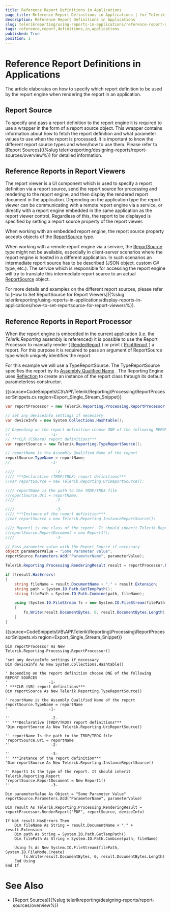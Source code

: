 ```yaml
---
title: Reference Report Definitions in Applications
page_title: Reference Report Definitions in Applications | for Telerik Reporting Documentation
description: Reference Report Definitions in Applications
slug: telerikreporting/using-reports-in-applications/reference-report-definitions-in-applications
tags: reference,report,definitions,in,applications
published: True
position: 1
---
```


# Reference Report Definitions in Applications



The article elaborates on how to specify which report definition to be used by the report engine when rendering the report in an application.       

## Report Source

To specify and pass a report definition to the report engine it is required to use a wrapper in the form of a           report source object. This wrapper contains information about how to fetch the           report definition and what parameter values to use when the report is processed.           It is important to know the different report source types and when/how to use them. Please refer to           [Report Sources]({%slug telerikreporting/designing-reports/report-sources/overview%}) for detailed information.         

## Reference Reports in Report Viewers

The report viewer is a UI component which is used to specify a report definition via a report source, send the report source for processing           and rendering to the report engine, and then display the rendered report document in the application.           Depending on the application type the report viewer can be communicating with a remote report engine via a service, or directly with a           report engine embedded in the same application as the report viewer control. Regardless of this, the report to be displayed           is specified by setting a report source property of the report viewer.         

When working with an embedded report engine, the report source property accepts objects of the            [ReportSource](/reporting/api/Telerik.Reporting.ReportSource)  type.         

When working with a remote report engine via a service, the            [ReportSource](/reporting/api/Telerik.Reporting.ReportSource)            type might not be available, especially in client-server scenarios where the report engine is hosted in a different application.           In such scenarios an intermediate report source has to be described (JSON object, custom C# type, etc.).           The service which is responsible for accessing the report engine will try to translate this intermediate report source to an actual            [ReportSource](/reporting/api/Telerik.Reporting.ReportSource)  object.         

For more details and examples on the different report sources, please refer to           [How to Set ReportSource for Report Viewers]({%slug telerikreporting/using-reports-in-applications/display-reports-in-applications/how-to-set-reportsource-for-report-viewers%}).         

## Reference Reports in Report Processor

When the report engine is embedded in the current application (i.e. the *Telerik.Reporting*  assembly is referenced)           it is possible to use the Report Processor to manually render           ( [RenderReport](/reporting/api/Telerik.Reporting.Processing.ReportProcessor#Telerik_Reporting_Processing_ReportProcessor_RenderReport_System_String_Telerik_Reporting_ReportSource_System_Collections_Hashtable_) )           or print           ( [PrintReport](/reporting/api/Telerik.Reporting.Processing.ReportProcessor#Telerik_Reporting_Processing_ReportProcessor_PrintReport_Telerik_Reporting_ReportSource_System_Drawing_Printing_PrinterSettings_) )           a report. For this purpose it is required to pass an argument of ReportSource type which uniquely identifies the report.         

For this example we will use a TypeReportSource. The TypeReportSource specifies the report by its  [Assembly Qualified Name](https://docs.microsoft.com/en-us/dotnet/api/system.type.assemblyqualifiedname) . The Reporting Engine uses  [Reflection](https://docs.microsoft.com/en-us/dotnet/api/system.reflection)  to create an instance of the report class through its default parameterless constructor.         

{{source=CodeSnippets\CS\API\Telerik\Reporting\Processing\ReportProcessorSnippets.cs region=Export_Single_Stream_Snippet}}
````C#
var reportProcessor = new Telerik.Reporting.Processing.ReportProcessor();

// set any deviceInfo settings if necessary
var deviceInfo = new System.Collections.Hashtable();

// Depending on the report definition choose ONE of the following REPORT SOURCES
//                  -1-
// ***CLR (CSharp) report definitions***
var reportSource = new Telerik.Reporting.TypeReportSource();

// reportName is the Assembly Qualified Name of the report
reportSource.TypeName = reportName;
//                  -1-

////                  -2-
//// ***Declarative (TRDP/TRDX) report definitions***
//var reportSource = new Telerik.Reporting.UriReportSource();

//// reportName is the path to the TRDP/TRDX file
//reportSource.Uri = reportName;
////                  -2-

////                  -3-
//// ***Instance of the report definition***
//var reportSource = new Telerik.Reporting.InstanceReportSource();

//// Report1 is the class of the report. It should inherit Telerik.Reporting.Report class
//reportSource.ReportDocument = new Report1();
////                  -3-

// Pass parameter value with the Report Source if necessary
object parameterValue = "Some Parameter Value";
reportSource.Parameters.Add("ParameterName", parameterValue);

Telerik.Reporting.Processing.RenderingResult result = reportProcessor.RenderReport("PDF", reportSource, deviceInfo);

if (!result.HasErrors)
{
    string fileName = result.DocumentName + "." + result.Extension;
    string path = System.IO.Path.GetTempPath();
    string filePath = System.IO.Path.Combine(path, fileName);

    using (System.IO.FileStream fs = new System.IO.FileStream(filePath, System.IO.FileMode.Create))
    {
        fs.Write(result.DocumentBytes, 0, result.DocumentBytes.Length);
    }
}
````
{{source=CodeSnippets\VB\API\Telerik\Reporting\Processing\ReportProcessorSnippets.vb region=Export_Single_Stream_Snippet}}
````VB
Dim reportProcessor As New Telerik.Reporting.Processing.ReportProcessor()

'set any deviceInfo settings if necessary
Dim deviceInfo As New System.Collections.Hashtable()

' Depending on the report definition choose ONE of the following REPORT SOURCES
'                  -1-
' ***CLR (VB) report definitions***
Dim reportSource As New Telerik.Reporting.TypeReportSource()

' reportName is the Assembly Qualified Name of the report
reportSource.TypeName = reportName
'                  -1-

''                  -2-
'' ***Declarative (TRDP/TRDX) report definitions***
'Dim reportSource As New Telerik.Reporting.UriReportSource()

'' reportName Is the path to the TRDP/TRDX file
'reportSource.Uri = reportName
''                  -2-

''                  -3-
'' ***Instance of the report definition***
'Dim reportSource As New Telerik.Reporting.InstanceReportSource()

'' Report1 Is the type of the report. It should inherit Telerik.Reporting.Report
'reportSource.ReportDocument = New Report1()
''                  -3-

Dim parameterValue As Object = "Some Parameter Value"
reportSource.Parameters.Add("ParameterName", parameterValue)

Dim result As Telerik.Reporting.Processing.RenderingResult = reportProcessor.RenderReport("PDF", reportSource, deviceInfo)

If Not result.HasErrors Then
    Dim fileName As String = result.DocumentName + "." + result.Extension
    Dim path As String = System.IO.Path.GetTempPath()
    Dim filePath As String = System.IO.Path.Combine(path, fileName)

    Using fs As New System.IO.FileStream(filePath, System.IO.FileMode.Create)
        fs.Write(result.DocumentBytes, 0, result.DocumentBytes.Length)
    End Using
End If
````

# See Also

 * [Report Sources]({%slug telerikreporting/designing-reports/report-sources/overview%})
